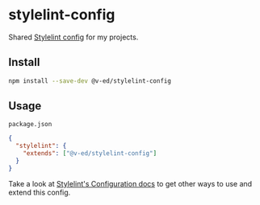# stylelint-config

Shared [Stylelint config](https://stylelint.io/user-guide/get-started/#using-a-community-shared-config) for my projects.

## Install

```bash
npm install --save-dev @v-ed/stylelint-config
```

## Usage

`package.json`

```json
{
  "stylelint": {
    "extends": ["@v-ed/stylelint-config"]
  }
}
```

Take a look at [Stylelint's Configuration docs](https://stylelint.io/user-guide/configure/) to get other ways to use and extend this config.
